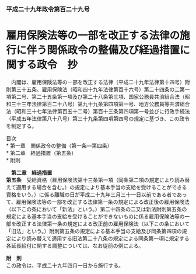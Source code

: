 ### 平成二十九年政令第百二十九号  
# 雇用保険法等の一部を改正する法律の施行に伴う関係政令の整備及び経過措置に関する政令　抄  
　内閣は、雇用保険法等の一部を改正する法律（平成二十九年法律第十四号）附則第三十五条、雇用保険法（昭和四十九年法律第百十六号）第二十四条の二第一項第二号、第二十五条第一項及び第二十八条第三項、国家公務員共済組合法（昭和三十三年法律第百二十八号）第九十九条第四項第一号、地方公務員等共済組合法（昭和三十七年法律第百五十二号）第百十三条第四項第一号並びに行政手続法（平成五年法律第八十八号）第三十九条第四項第四号の規定に基づき、この政令を制定する。  
  
目次  
	* 第一章　関係政令の整備（第一条―第四条）  
	* 第二章　経過措置（第五条）  
	* 附則  
  
&emsp;**第二章　経過措置**  
**第五条**　受給資格（雇用保険法第十三条第一項（同条第二項の規定により読み替えて適用する場合を含む。）の規定により基本手当の支給を受けることができる資格をいう。）に係る離職の日が平成二十九年三月三十一日以前である者であって、雇用保険法等の一部を改正する法律第一条の規定による改正後の雇用保険法（以下この条において「新法」という。）第二十四条の二又は新法附則第五条の規定による基本手当の支給を受けることができないものに係る雇用保険法等の一部を改正する法律第一条の規定による改正前の雇用保険法（以下この条において「旧法」という。）附則第五条の規定による基本手当の支給及び同条第四項の規定により読み替えて適用する旧法第二十八条の規定による同条第一項に規定する各延長給付に関する調整については、なお従前の例による。  
  
**附　則**  
この政令は、平成二十九年四月一日から施行する。  
  
